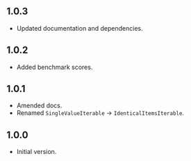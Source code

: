 ## 1.0.3
- Updated documentation and dependencies.

## 1.0.2
- Added benchmark scores.

## 1.0.1
- Amended docs.
- Renamed `SingleValueIterable` -> `IdenticalItemsIterable`.

## 1.0.0
- Initial version.
